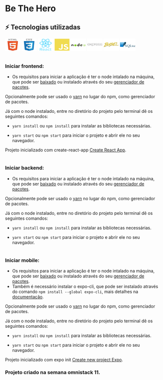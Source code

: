 # Be The Hero

## ⚡ Tecnologias utilizadas
<div>
  <img align="center" alt="HTML5" height="40" width="50" src="https://github.com/miqueiassggarcia/miqueiassggarcia/blob/main/Icons/html5-original-wordmark.svg" />
  <img align="center" alt="CCS3" height="40" width="50" src="https://github.com/miqueiassggarcia/miqueiassggarcia/blob/main/Icons/css3-original-wordmark.svg" />
  <img align="center" alt="REACT" height="40" width="50" src="https://github.com/miqueiassggarcia/miqueiassggarcia/blob/main/Icons/react-original-wordmark.svg" />
  <img align="center" alt="JAVASCRIPT" height="40" width="50" src="https://github.com/miqueiassggarcia/miqueiassggarcia/blob/main/Icons/javascript-plain.svg" />
  <img align="center" alt="NODEJS" height="40" width="50" src="https://github.com/miqueiassggarcia/miqueiassggarcia/blob/main/Icons/nodejs-original-wordmark.svg" />
  <img align="center" alt="EXPRESS" height="40" width="50" src="https://github.com/miqueiassggarcia/miqueiassggarcia/blob/main/Icons/express-original-wordmark.svg" />
  <img align="center" alt="BABEL" height="40" width="50" src="https://github.com/miqueiassggarcia/miqueiassggarcia/blob/main/Icons/babel-original.svg" />
  <img align="center" alt="SQLITE" height="40" width="50" src="https://github.com/miqueiassggarcia/miqueiassggarcia/blob/main/Icons/sqlite-original-wordmark.svg" />
  <br><br>
</div>


### Iniciar frontend:
* Os requisitos para iniciar a aplicação é ter o node intalado na máquina, que pode ser [baixado](https://nodejs.org/en/download/) ou instalado através do seu [gerenciador de pacotes](https://nodejs.org/en/download/package-manager/).

Opcionalmente pode ser usado o [yarn](https://classic.yarnpkg.com/en/docs/install/#windows-stable) no lugar do npm, como gerenciador de pacotes.

Já com o node instalado, entre no diretório do projeto pelo terminal dê os seguintes comandos:

* ``yarn install`` ou ``npm install`` para instalar as bibliotecas necessárias.

* ``yarn start`` ou ``npm start`` para iniciar o projeto e abrir ele no seu navegador.

Projeto inicializado com create-react-app [Create React App](https://github.com/facebook/create-react-app).
<br><br>


### Iniciar backend:
* Os requisitos para iniciar a aplicação é ter o node intalado na máquina, que pode ser [baixado](https://nodejs.org/en/download/) ou instalado através do seu [gerenciador de pacotes](https://nodejs.org/en/download/package-manager/).

Opcionalmente pode ser usado o [yarn](https://classic.yarnpkg.com/en/docs/install/#windows-stable) no lugar do npm, como gerenciador de pacotes.

Já com o node instalado, entre no diretório do projeto pelo terminal dê os seguintes comandos:

* ``yarn install`` ou ``npm install`` para instalar as bibliotecas necessárias.

* ``yarn start`` ou ``npm start`` para iniciar o projeto e abrir ele no seu navegador.
<br><br>


### Iniciar mobile:
* Os requisitos para iniciar a aplicação é ter o node intalado na máquina, que pode ser [baixado](https://nodejs.org/en/download/) ou instalado através do seu [gerenciador de pacotes](https://nodejs.org/en/download/package-manager/).
* Também é necessário instalar o expo-cli, que pode ser instalado através do comando ``npm install --global expo-cli``, mais detalhes na [documentação](https://docs.expo.dev/get-started/installation/).

Opcionalmente pode ser usado o [yarn](https://classic.yarnpkg.com/en/docs/install/#windows-stable) no lugar do npm, como gerenciador de pacotes.

Já com o node instalado, entre no diretório do projeto pelo terminal dê os seguintes comandos:

* ``yarn install`` ou ``npm install`` para instalar as bibliotecas necessárias.

* ``yarn start`` ou ``npm start`` para iniciar o projeto e abrir ele no seu navegador.

Projeto inicializado com expo init [Create new project Expo](https://docs.expo.dev/get-started/create-a-new-app/).

### Projeto criado na semana omnistack 11.
